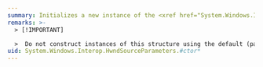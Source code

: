 ```yaml
---
summary: Initializes a new instance of the <xref href="System.Windows.Interop.HwndSourceParameters"></xref> class. Do not use the default constructor for <xref href="System.Windows.Interop.HwndSourceParameters"></xref>; see Remarks.
remarks: >-
  > [!IMPORTANT]

  >  Do not construct instances of this structure using the default (parameterless) constructor. An <xref:System.Windows.Interop.HwndSourceParameters> instance that is created by the default constructor results in <xref:System.Windows.Interop.HwndSourceParameters> that cannot be assigned a <xref:System.Windows.Interop.HwndSourceParameters.WindowName%2A> (even though the <xref:System.Windows.Interop.HwndSourceParameters.WindowName%2A> property appears to be settable). If such an instance is applied as the parameters for an <xref:System.Windows.Interop.HwndSource> constructor, the resulting <xref:System.Windows.Interop.HwndSource> cannot display a window.
uid: System.Windows.Interop.HwndSourceParameters.#ctor*
---
```

